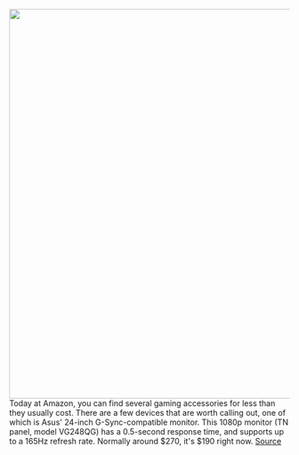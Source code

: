 <img src='https://cdn.vox-cdn.com/thumbor/JK16GkvdTMY6pOUqX6x66tysF40=/0x0:2040x1360/1200x800/filters:focal(857x517:1183x843)/cdn.vox-cdn.com/uploads/chorus_image/image/66371166/akrales_190507_3407_0017.0.jpg' width='700px' /><br/>
Today at Amazon, you can find several gaming accessories for less than they usually cost. There are a few devices that are worth calling out, one of which is Asus' 24-inch G-Sync-compatible monitor. This 1080p monitor (TN panel, model VG248QG) has a 0.5-second response time, and supports up to a 165Hz refresh rate. Normally around $270, it's $190 right now.
<a href='https://www.theverge.com/good-deals/2020/2/25/21152546/logitech-g502-lightspeed-asus-gsync-compatible-monitor-ring-doorbell-pro-sale-deal-amazon'> Source <a/>